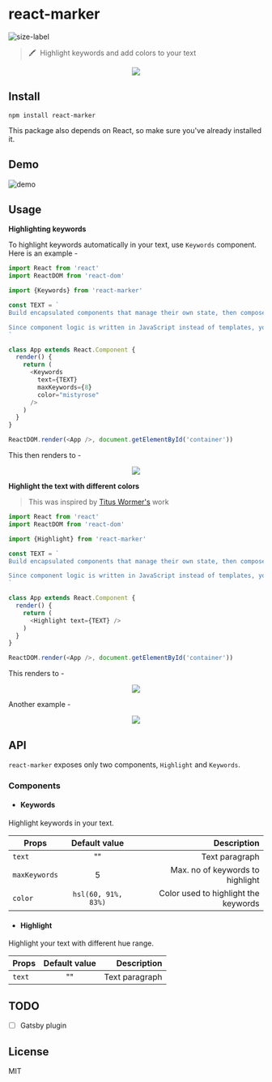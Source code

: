 # react-marker
![size-label](https://img.shields.io/badge/size-13.5%20KB-green.svg)

> 🖍️ &nbsp;Highlight keywords and add colors to your text

<p align="center">
  <img src="https://i.gyazo.com/e171708aae97bb29344b7ff712038166.png" />
</p>

## Install

```
npm install react-marker
```

This package also depends on React, so make sure you've already installed it.

## Demo

![demo](http://g.recordit.co/9cuduzjMYr.gif)

## Usage

**Highlighting keywords**

To highlight keywords automatically in your text, use `Keywords` component. Here is an example -

```js
import React from 'react'
import ReactDOM from 'react-dom'

import {Keywords} from 'react-marker'

const TEXT = `
Build encapsulated components that manage their own state, then compose them to make complex UIs.

Since component logic is written in JavaScript instead of templates, you can easily pass rich data through your app and keep state out of the DOM.
`

class App extends React.Component {
  render() {
    return (
      <Keywords
        text={TEXT}
        maxKeywords={8}
        color="mistyrose"
      />
    )
  }
}

ReactDOM.render(<App />, document.getElementById('container'))
```

This then renders to -

<p align="center">
  <img src="https://i.gyazo.com/95d3cf49238a1c020230d541fdaf81ab.png" />
</p>

**Highlight the text with different colors**

> This was inspired by [Titus Wormer's](http://wooorm.com) work

```js
import React from 'react'
import ReactDOM from 'react-dom'

import {Highlight} from 'react-marker'

const TEXT = `
Build encapsulated components that manage their own state, then compose them to make complex UIs.

Since component logic is written in JavaScript instead of templates, you can easily pass rich data through your app and keep state out of the DOM.
`

class App extends React.Component {
  render() {
    return (
      <Highlight text={TEXT} />
    )
  }
}

ReactDOM.render(<App />, document.getElementById('container'))
```

This renders to -

<p align="center">
  <img src="https://i.gyazo.com/d27007ba53ff2076144b9655a1854778.png" />
</p>

Another example -

<p align="center">
  <img src="https://i.gyazo.com/923a4720cc0e64837b2f00145b33b815.png" />
</p>

## API

`react-marker` exposes only two components, `Highlight` and `Keywords`.

### Components

* #### Keywords

Highlight keywords in your text.

| Props        | Default value           | Description  |
| ------------- |:-------------:| -----:|
| `text`    | "" | Text paragraph |
| `maxKeywords`   | 5      |   Max. no of keywords to highlight |
| `color` | `hsl(60, 91%, 83%)`      |    Color used to highlight the keywords |

* #### Highlight

Highlight your text with different hue range.

| Props        | Default value          | Description  |
| ------------- |:-------------:| -----:|
| `text`    | "" | Text paragraph |

## TODO

- [ ] Gatsby plugin

## License

MIT
